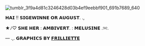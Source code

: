 ![tumblr_3f9a4d81c3246428d03b4ef9eebbf901_691b7689_640](https://github.com/user-attachments/assets/8e300276-a62a-4928-9438-badb4d7dc325)

𝗛𝗔𝗜 !! 𝗦𝗜𝗚𝗘𝗪𝗜𝗡𝗡𝗘 𝗢𝗥 𝗔𝗨𝗚𝗨𝗦𝗧.   .,

★ﾉ⁠♡ 𝗦𝗛𝗘 𝗛𝗘𝗥 : 𝗔𝗠𝗕𝗜𝗩𝗘𝗥𝗧.     : 𝗠𝗘𝗟𝗨𝗦𝗜𝗡𝗘 .୨୧.

— .,. 𝗚𝗥𝗔𝗣𝗛𝗜𝗖𝗦 𝗕𝗬 [𝗙𝗥𝗜𝗟𝗟𝗜𝗘𝗧𝗧𝗘](https://www.tumblr.com/frilliette?source=share)

